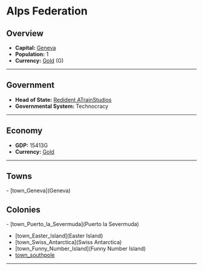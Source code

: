 # <!--NAME-->Alps Federation<!--NAME-->

## Overview

- **Capital:** <!--CAPITAL_LINK-->[Geneva](town_Geneva)<!--CAPITAL_LINK-->
- **Population:** <!--POPULATION-->1<!--POPULATION-->
- **Currency:** <!--CURRENCY_LINK-->[Gold](currency_Gold)<!--CURRENCY_LINK--> (<!--CURRENCY_ABV-->G<!--CURRENCY_ABV-->)

---

## Government

- **Head of State:** <!--LEADER_TITLE_LINK-->[Redident ATrainStudios](user_ATrainStudios)<!--LEADER_TITLE_LINK-->
- **Governmental System:** <!--GOVERNMENT-->Technocracy<!--GOVERNMENT-->

---

## Economy

- **GDP:** <!--GDP-->15413G<!--GDP-->
- **Currency:** <!--CURRENCY_LINK-->[Gold](currency_Gold)<!--CURRENCY_LINK-->

---

## Towns

<!--TOWNS-->- [town_Geneva](Geneva)<!--TOWNS-->

## Colonies

<!--COLONIES-->- [town_Puerto_la_Severmuda](Puerto la Severmuda)
- [town_Easter_Island](Easter Island)
- [town_Swiss_Antarctica](Swiss Antarctica)
- [town_Funny_Number_Island](Funny Number Island)
- [town_southpole](southpole)<!--COLONIES-->

---